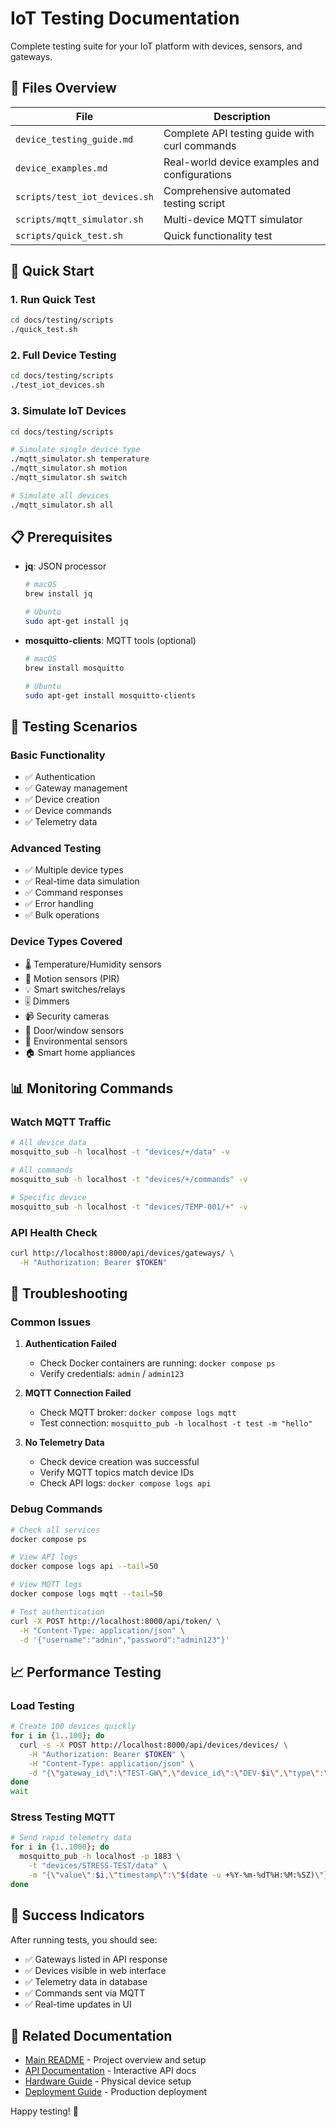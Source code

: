 # IoT Testing Documentation

Complete testing suite for your IoT platform with devices, sensors, and gateways.

## 📁 Files Overview

| File | Description |
|------|-------------|
| `device_testing_guide.md` | Complete API testing guide with curl commands |
| `device_examples.md` | Real-world device examples and configurations |
| `scripts/test_iot_devices.sh` | Comprehensive automated testing script |
| `scripts/mqtt_simulator.sh` | Multi-device MQTT simulator |
| `scripts/quick_test.sh` | Quick functionality test |

## 🚀 Quick Start

### 1. Run Quick Test
```bash
cd docs/testing/scripts
./quick_test.sh
```

### 2. Full Device Testing
```bash
cd docs/testing/scripts
./test_iot_devices.sh
```

### 3. Simulate IoT Devices
```bash
cd docs/testing/scripts

# Simulate single device type
./mqtt_simulator.sh temperature
./mqtt_simulator.sh motion
./mqtt_simulator.sh switch

# Simulate all devices
./mqtt_simulator.sh all
```

## 📋 Prerequisites

- **jq**: JSON processor
  ```bash
  # macOS
  brew install jq
  
  # Ubuntu
  sudo apt-get install jq
  ```

- **mosquitto-clients**: MQTT tools (optional)
  ```bash
  # macOS
  brew install mosquitto
  
  # Ubuntu
  sudo apt-get install mosquitto-clients
  ```

## 🎯 Testing Scenarios

### Basic Functionality
- ✅ Authentication
- ✅ Gateway management
- ✅ Device creation
- ✅ Device commands
- ✅ Telemetry data

### Advanced Testing
- ✅ Multiple device types
- ✅ Real-time data simulation
- ✅ Command responses
- ✅ Error handling
- ✅ Bulk operations

### Device Types Covered
- 🌡️ Temperature/Humidity sensors
- 🚶 Motion sensors (PIR)
- 💡 Smart switches/relays
- 🎚️ Dimmers
- 📹 Security cameras
- 🚪 Door/window sensors
- 🌱 Environmental sensors
- 🏠 Smart home appliances

## 📊 Monitoring Commands

### Watch MQTT Traffic
```bash
# All device data
mosquitto_sub -h localhost -t "devices/+/data" -v

# All commands
mosquitto_sub -h localhost -t "devices/+/commands" -v

# Specific device
mosquitto_sub -h localhost -t "devices/TEMP-001/+" -v
```

### API Health Check
```bash
curl http://localhost:8000/api/devices/gateways/ \
  -H "Authorization: Bearer $TOKEN"
```

## 🔧 Troubleshooting

### Common Issues

1. **Authentication Failed**
   - Check Docker containers are running: `docker compose ps`
   - Verify credentials: `admin` / `admin123`

2. **MQTT Connection Failed**
   - Check MQTT broker: `docker compose logs mqtt`
   - Test connection: `mosquitto_pub -h localhost -t test -m "hello"`

3. **No Telemetry Data**
   - Check device creation was successful
   - Verify MQTT topics match device IDs
   - Check API logs: `docker compose logs api`

### Debug Commands
```bash
# Check all services
docker compose ps

# View API logs
docker compose logs api --tail=50

# View MQTT logs
docker compose logs mqtt --tail=50

# Test authentication
curl -X POST http://localhost:8000/api/token/ \
  -H "Content-Type: application/json" \
  -d '{"username":"admin","password":"admin123"}'
```

## 📈 Performance Testing

### Load Testing
```bash
# Create 100 devices quickly
for i in {1..100}; do
  curl -s -X POST http://localhost:8000/api/devices/devices/ \
    -H "Authorization: Bearer $TOKEN" \
    -H "Content-Type: application/json" \
    -d "{\"gateway_id\":\"TEST-GW\",\"device_id\":\"DEV-$i\",\"type\":\"sensor\",\"name\":\"Device $i\"}" &
done
wait
```

### Stress Testing MQTT
```bash
# Send rapid telemetry data
for i in {1..1000}; do
  mosquitto_pub -h localhost -p 1883 \
    -t "devices/STRESS-TEST/data" \
    -m "{\"value\":$i,\"timestamp\":\"$(date -u +%Y-%m-%dT%H:%M:%SZ)\"}" -q 1 &
done
```

## 🎉 Success Indicators

After running tests, you should see:

- ✅ Gateways listed in API response
- ✅ Devices visible in web interface
- ✅ Telemetry data in database
- ✅ Commands sent via MQTT
- ✅ Real-time updates in UI

## 🔗 Related Documentation

- [Main README](../../README.md) - Project overview and setup
- [API Documentation](http://localhost:8000/api/docs/) - Interactive API docs
- [Hardware Guide](../hardware_guide/) - Physical device setup
- [Deployment Guide](../deployment/) - Production deployment

Happy testing! 🚀
